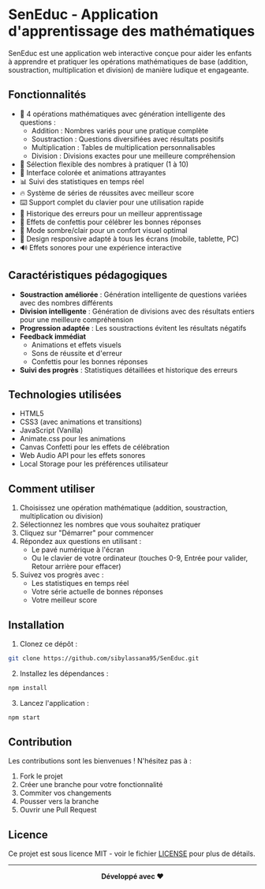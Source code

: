 # SenEduc - Application d'apprentissage des mathématiques

SenEduc est une application web interactive conçue pour aider les enfants à apprendre et pratiquer les opérations mathématiques de base (addition, soustraction, multiplication et division) de manière ludique et engageante.

## Fonctionnalités

- 🧮 4 opérations mathématiques avec génération intelligente des questions :
  - Addition : Nombres variés pour une pratique complète
  - Soustraction : Questions diversifiées avec résultats positifs
  - Multiplication : Tables de multiplication personnalisables
  - Division : Divisions exactes pour une meilleure compréhension
- 🎯 Sélection flexible des nombres à pratiquer (1 à 10)
- 🎨 Interface colorée et animations attrayantes
- 📊 Suivi des statistiques en temps réel
- 🔥 Système de séries de réussites avec meilleur score
- ⌨️ Support complet du clavier pour une utilisation rapide
- 📝 Historique des erreurs pour un meilleur apprentissage
- 🎉 Effets de confettis pour célébrer les bonnes réponses
- 🌙 Mode sombre/clair pour un confort visuel optimal
- 📱 Design responsive adapté à tous les écrans (mobile, tablette, PC)
- 🔊 Effets sonores pour une expérience interactive

## Caractéristiques pédagogiques

- **Soustraction améliorée** : Génération intelligente de questions variées avec des nombres différents
- **Division intelligente** : Génération de divisions avec des résultats entiers pour une meilleure compréhension
- **Progression adaptée** : Les soustractions évitent les résultats négatifs
- **Feedback immédiat**
  - Animations et effets visuels
  - Sons de réussite et d'erreur
  - Confettis pour les bonnes réponses
- **Suivi des progrès** : Statistiques détaillées et historique des erreurs

## Technologies utilisées

- HTML5
- CSS3 (avec animations et transitions)
- JavaScript (Vanilla)
- Animate.css pour les animations
- Canvas Confetti pour les effets de célébration
- Web Audio API pour les effets sonores
- Local Storage pour les préférences utilisateur

## Comment utiliser

1. Choisissez une opération mathématique (addition, soustraction, multiplication ou division)
2. Sélectionnez les nombres que vous souhaitez pratiquer
3. Cliquez sur "Démarrer" pour commencer
4. Répondez aux questions en utilisant :
   - Le pavé numérique à l'écran
   - Ou le clavier de votre ordinateur (touches 0-9, Entrée pour valider, Retour arrière pour effacer)
5. Suivez vos progrès avec :
   - Les statistiques en temps réel
   - Votre série actuelle de bonnes réponses
   - Votre meilleur score

## Installation

1. Clonez ce dépôt :
```bash
git clone https://github.com/sibylassana95/SenEduc.git
```

2. Installez les dépendances :
```bash
npm install
```

3. Lancez l'application :
```bash
npm start
```

## Contribution

Les contributions sont les bienvenues ! N'hésitez pas à :

1. Fork le projet
2. Créer une branche pour votre fonctionnalité
3. Commiter vos changements
4. Pousser vers la branche
5. Ouvrir une Pull Request

## Licence

Ce projet est sous licence MIT - voir le fichier [LICENSE](LICENSE) pour plus de détails.

---

<div align="center">
  <p><strong>Développé avec ❤️</strong></p>
</div>